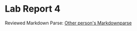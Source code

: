 # Lab Report 4


Reviewed Markdown Parse: [Other person's Markdownparse](https://github.com/tylercyang/markdown-parse)
